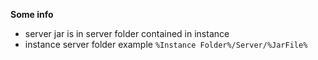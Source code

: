 __Some info__

- server jar is in server folder contained in instance
- instance server folder example
```%Instance Folder%/Server/%JarFile%```
